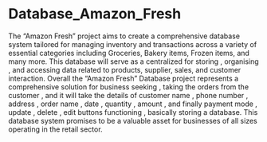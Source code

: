 # Database_Amazon_Fresh

The “Amazon Fresh” project aims to create a comprehensive database system tailored for managing inventory and transactions across a variety of essential categories including Groceries, Bakery items, Frozen items, and many more. This database will serve as a centralized for storing , organising , and accessing data related to products, supplier, sales, and customer interaction. Overall the “Amazon Fresh” Database project represents a comprehensive solution for business seeking , taking the orders from the customer , and it will take the details of customer name , phone number , address , order name , date , quantity , amount , and finally payment mode , update , delete , edit buttons functioning , basically storing a database. This database system promises to be a valuable asset for businesses of all sizes operating in the retail sector.
